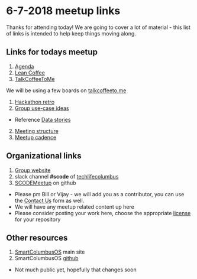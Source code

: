 # 6-7-2018 meetup links

Thanks for attending today! We are going to cover a lot of material - this list of links is intended to help keep things moving along.


## Links for todays meetup

1. [Agenda](https://github.com/SCODEMeetup/meeting_notes/blob/master/2018-06-07/agenda.txt)
1. [Lean Coffee](http://leancoffee.org/)
1. [TalkCoffeeToMe](https://talkcoffeeto.me/howto)

We will be using a few boards on [talkcoffeeto.me](https://talkcoffeeto.me/)

1. [Hackathon retro](https://talkcoffeeto.me/d/HHffMdQfqrd3T)
1. [Group use-case ideas](https://talkcoffeeto.me/d/QR7j8GJg4dT3R)
  * Reference [Data stories](https://www.smartcolumbusos.com/data-stories)
2. [Meeting structure](https://talkcoffeeto.me/d/fJp6NfMNQm3NG)
3. [Meetup cadence](https://talkcoffeeto.me/d/qNr2B8qdrgJMN)


## Organizational links

1. [Group website](https://www.scodemeetup.org/)
2. slack channel **#scode** of [techlifecolumbus](https://techlife-columbus-slack.herokuapp.com/)
3. [SCODEMeetup](https://github.com/SCODEMeetup) on github
  * Please pm Bill or Vijay - we will add you as a contributor, you can use the [Contact Us](https://www.scodemeetup.org/) form as well. 
  * We will have any meetup related content up here
  * Please consider posting your work here, choose the appropriate [license](https://help.github.com/articles/licensing-a-repository/) for your repository


## Other resources

1. [SmartColumbusOS](https://www.smartcolumbusos.com/) main site
2. SmartColumbusOS [github](https://github.com/SmartColumbusOS)
  * Not much public yet, hopefully that changes soon
